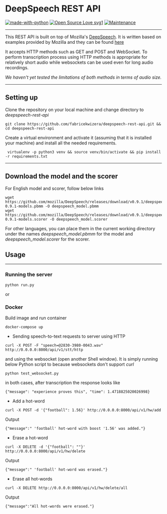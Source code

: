 # DeepSpeech REST API

[![made-with-python](https://img.shields.io/badge/Made%20with-Python-1f425f.svg)](https://www.python.org/)
[![Open Source Love svg1](https://badges.frapsoft.com/os/v1/open-source.svg?v=103)](https://github.com/ellerbrock/open-source-badges/)
[![Maintenance](https://img.shields.io/badge/Maintained%3F-yes-green.svg)](https://GitHub.com/Naereen/StrapDown.js/graphs/commit-activity)

---

This REST API is built on top of Mozilla's [DeepSpeech](https://github.com/mozilla/DeepSpeech). It is written based on
examples provided by Mozilla and they can be found [here](https://github.com/mozilla/DeepSpeech-examples)

It accepts HTTP methods such as GET and POST and WebSocket. To perform transcription process using HTTP methods is
appropriate for relatively short audio while websockets can be used even for long audio recordings.

_We haven't yet tested the limitations of both methods in terms of audio size._

----

## Setting up

Clone the repository on your local machine and change directory to _deepspeech-rest-api_

```shell
git clone https://github.com/fabricekwizera/deepspeech-rest-api.git && cd deepspeech-rest-api 
```

Create a virtual environment and activate it (assuming that it is installed your machine)
and install all the needed requirements.

```shell
 virtualenv -p python3 venv && source venv/bin/activate && pip install -r requirements.txt
```

----

## Download the model and the scorer

For English model and scorer, follow below links

```shell
wget https://github.com/mozilla/DeepSpeech/releases/download/v0.9.1/deepspeech-0.9.1-models.pbmm -O deepspeech_model.pbmm
wget https://github.com/mozilla/DeepSpeech/releases/download/v0.9.1/deepspeech-0.9.1-models.scorer -O deepspeech_model.scorer
```

For other languages, you can place them in the current working directory under the names _deepspeech_model.pbmm_ for the
model and _deepspeech_model.scorer_ for the scorer.

## Usage

----

### Running the server

```shell
python run.py
```

or

### Docker

Build image and run container

```shell
docker-compose up
```

- Sending speech-to-text requests to server using HTTP

```shell
curl -X POST -F "speech=@2830-3980-0043.wav" http://0.0.0.0:8000/api/v1/stt/http
```

and using the websocket (open another Shell window). It is simply running below Python script to because websockets
don't support _curl_

```shell
python test_websocket.py
```

in both cases, after transcription the response looks like

```shell
{"message": "experience proves this", "time": 1.4718825020026998}
```

- Add a hot-word

```shell
curl -X POST -d '{"football": 1.56}' http://0.0.0.0:8000/api/v1/hw/add
```

Output

```shell
{"message":" 'football' hot-word with boost '1.56' was added."}
```

- Erase a hot-word

```shell
curl -X DELETE -d '{"football": ""}' http://0.0.0.0:8000/api/v1/hw/delete
```

Output

```shell
{"message":" 'football' hot-word was erased."}
```

- Erase all hot-words

```shell
curl -X DELETE http://0.0.0.0:8000/api/v1/hw/delete/all
```

Output

```shell
{"message":"All hot-words were erased."}
```